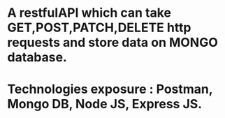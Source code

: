 # A restfulAPI which can take GET,POST,PATCH,DELETE http requests and store data on MONGO database.
# Technologies exposure : Postman, Mongo DB, Node JS, Express JS.
